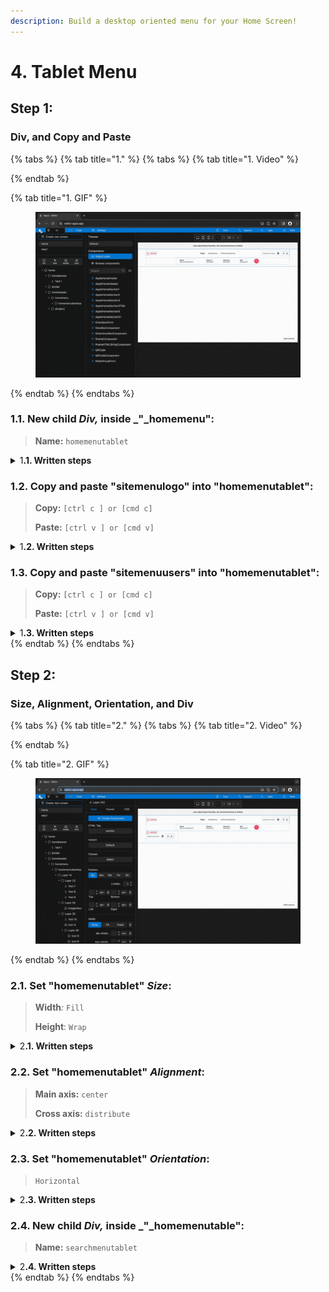 ```yaml
---
description: Build a desktop oriented menu for your Home Screen!
---
```


# 4. Tablet Menu

## Step 1:

### Div, and Copy and Paste

{% tabs %}
{% tab title="1." %}
{% tabs %}
{% tab title="1. Video" %}

{% endtab %}

{% tab title="1. GIF" %}
<figure><img src="../../../../.gitbook/assets/home_menu_tablet_1-min.gif" alt=""><figcaption></figcaption></figure>
{% endtab %}
{% endtabs %}



### **1.1.** New child _Div,_ inside _"_homemenu":

> **Name:** `homemenutablet`

<details>

<summary>1<strong>.1. Written steps</strong></summary>



</details>



### 1.2. Copy and paste "sitemenulogo" into "homemenutablet":

> **Copy:**  `[ctrl c ] or [cmd c]`
>
> **Paste:** `[ctrl v ] or [cmd v]`

<details>

<summary>1<strong>.2. Written steps</strong></summary>



</details>



### 1.3. Copy and paste "sitemenuusers" into "homemenutablet":

> **Copy:**  `[ctrl c ] or [cmd c]`
>
> **Paste:** `[ctrl v ] or [cmd v]`

<details>

<summary>1<strong>.3. Written steps</strong></summary>



</details>
{% endtab %}
{% endtabs %}





## Step 2:

### Size, Alignment, Orientation, and Div

{% tabs %}
{% tab title="2." %}
{% tabs %}
{% tab title="2. Video" %}

{% endtab %}

{% tab title="2. GIF" %}
<figure><img src="../../../../.gitbook/assets/home_menu_tablet_2-min.gif" alt=""><figcaption></figcaption></figure>
{% endtab %}
{% endtabs %}



### **2.1.** Set "homemenutablet" _Size_:

> **Width**_:_ `Fill`
>
> **Height**: `Wrap`

<details>

<summary>2<strong>.1. Written steps</strong></summary>



</details>



### 2.2. Set "homemenutablet" _Alignment_:

> **Main axis:** `center`
>
> **Cross axis:** `distribute`

<details>

<summary>2<strong>.2. Written steps</strong></summary>



</details>



### 2.3. Set "homemenutablet" _Orientation_:

> `Horizontal`

<details>

<summary>2<strong>.3. Written steps</strong></summary>



</details>



### **2.4.** New child _Div,_ inside _"_homemenutable":

> **Name:** `searchmenutablet`

<details>

<summary>2<strong>.4. Written steps</strong></summary>



</details>
{% endtab %}
{% endtabs %}
